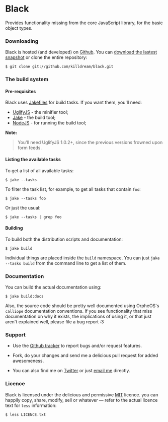 Black
=====

Provides functionality missing from the core JavaScript library, for the
basic object types.


### Downloading

Black is hosted (and developed) on [Github][]. You can
[download the lastest snapshot][snapshot] or clone the entire
repository:

    $ git clone git://github.com/killdream/black.git
    
[Github]: https://github.com/killdream/black
[snapshot]: https://github.com/killdream/black/zipball/master
    
    
### The build system
    
#### Pre-requisites
    
Black uses [Jakefiles][Jake] for build tasks. If you want them, you'll need:
    
* [UglifyJS][]     - the minifier tool;
* [Jake][]         - the build tool;
* [NodeJS][]       - for running the build tool;
    
**Note:**
> You'll need UglifyJS 1.0.2+, since the previous versions frowned upon
> form feeds. 
    
[Jake]:     https://github.com/mde/jake
[UglifyJS]: https://github.com/mishoo/UglifyJS
[NodeJS]:   https://nodejs.org

    
#### Listing the available tasks
   
To get a list of all available tasks:
    
    $ jake --tasks
    
To filter the task list, for example, to get all tasks that contain `foo`:
    
    $ jake --tasks foo
    
Or just the usual:    

    $ jake --tasks | grep foo


#### Building

To build both the distribution scripts and documentation:

    $ jake build

Individual things are placed inside the `build` namespace. You can just
`jake --tasks build` from the command line to get a list of them.


### Documentation

You can build the actual documentation using:

    $ jake build:docs

Also, the source code should be pretty well documented using OrpheOS's
`calliope` documentation conventions. If you see functionality that miss
documentation on why it exists, the implications of using it, or that
just aren't explained well, please file a bug report :3


### Support

-  Use the [Github tracker][tracker] to report bugs and/or request
   features.

-  Fork, do your changes and send me a delicious pull request for added
   awesomeness.
   
-  You can also find me on [Twitter][] or just [email me][] directly.
      
[tracker]: https://github.com/killdream/black/issues
[Twitter]: http://twitter.com/notSorella
[email me]: mailto:quildreen@gmail.com
      
      
### Licence
      
Black is licensed under the delicious and permissive [MIT][] licence. you
can happily copy, share, modify, sell or whatever — refer to the actual
licence text for `less` information:
      
    $ less LICENCE.txt
    
[MIT]: https://github.com/killdream/black/raw/master/LICENCE.txt
    
